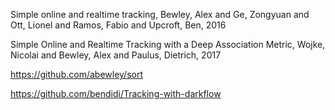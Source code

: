 Simple online and realtime tracking, Bewley, Alex and Ge, Zongyuan and Ott, Lionel and Ramos, Fabio and Upcroft, Ben, 2016

Simple Online and Realtime Tracking with a Deep Association Metric, Wojke, Nicolai and Bewley, Alex and Paulus, Dietrich, 2017

https://github.com/abewley/sort

https://github.com/bendidi/Tracking-with-darkflow